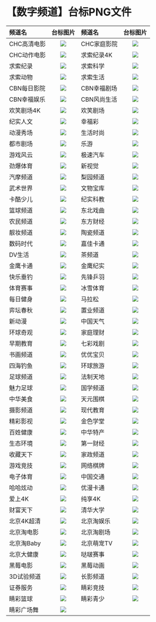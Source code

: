 # 【数字频道】台标PNG文件
|频道名|台标图片|频道名|台标图片|
|:---|:---:|:---|:---:|
|CHC高清电影|<img src="https://raw.githubusercontent.com/samkolau/TVLOGO/main/logo/DIG/CHC1.png">|CHC家庭影院|<img src="https://raw.githubusercontent.com/samkolau/TVLOGO/main/logo/DIG/CHC2.png">|
|CHC动作电影|<img src="https://raw.githubusercontent.com/samkolau/TVLOGO/main/logo/DIG/CHC3.png">|求索纪录4K|<img src="https://raw.githubusercontent.com/samkolau/TVLOGO/main/logo/DIG/Qiusuo5.png">|
|求索纪录|<img src="https://raw.githubusercontent.com/samkolau/TVLOGO/main/logo/DIG/Qiusuo1.png">|求索科学|<img src="https://raw.githubusercontent.com/samkolau/TVLOGO/main/logo/DIG/Qiusuo2.png">|
|求索动物|<img src="https://raw.githubusercontent.com/samkolau/TVLOGO/main/logo/DIG/Qiusuo3.png">|求索生活|<img src="https://raw.githubusercontent.com/samkolau/TVLOGO/main/logo/DIG/Qiusuo4.png">|
|CBN每日影院|<img src="https://raw.githubusercontent.com/samkolau/TVLOGO/main/logo/DIG/CBN1.png">|CBN幸福剧场|<img src="https://raw.githubusercontent.com/samkolau/TVLOGO/main/logo/DIG/CBN2.png">|
|CBN幸福娱乐|<img src="https://raw.githubusercontent.com/samkolau/TVLOGO/main/logo/DIG/CBN3.png">|CBN风尚生活|<img src="https://raw.githubusercontent.com/samkolau/TVLOGO/main/logo/DIG/CBN4.png">|
|欢笑剧场4K|<img src="https://raw.githubusercontent.com/samkolau/TVLOGO/main/logo/DIG/hxjc4k.png">|欢笑剧场|<img src="https://raw.githubusercontent.com/samkolau/TVLOGO/main/logo/DIG/hxjchd.png">|
|纪实人文|<img src="https://raw.githubusercontent.com/samkolau/TVLOGO/main/logo/DIG/jsrw.png">|幸福彩|<img src="https://raw.githubusercontent.com/samkolau/TVLOGO/main/logo/DIG/xfc.png">|
|动漫秀场|<img src="https://raw.githubusercontent.com/samkolau/TVLOGO/main/logo/DIG/dmxc.png">|生活时尚|<img src="https://raw.githubusercontent.com/samkolau/TVLOGO/main/logo/DIG/shss.png">|
|都市剧场|<img src="https://raw.githubusercontent.com/samkolau/TVLOGO/main/logo/DIG/dsjc.png">|乐游|<img src="https://raw.githubusercontent.com/samkolau/TVLOGO/main/logo/DIG/leyou.png">|
|游戏风云|<img src="https://raw.githubusercontent.com/samkolau/TVLOGO/main/logo/DIG/yxfy.png">|极速汽车|<img src="https://raw.githubusercontent.com/samkolau/TVLOGO/main/logo/DIG/jsqc.png">|
|劲爆体育|<img src="https://raw.githubusercontent.com/samkolau/TVLOGO/main/logo/DIG/jbty.png">|新视觉|<img src="https://raw.githubusercontent.com/samkolau/TVLOGO/main/logo/DIG/xsj.png">|
|汽摩频道|<img src="https://raw.githubusercontent.com/samkolau/TVLOGO/main/logo/DIG/qmpd.png">|梨园频道|<img src="https://raw.githubusercontent.com/samkolau/TVLOGO/main/logo/DIG/lypd.png">|
|武术世界|<img src="https://raw.githubusercontent.com/samkolau/TVLOGO/main/logo/DIG/wssj.png">|文物宝库|<img src="https://raw.githubusercontent.com/samkolau/TVLOGO/main/logo/DIG/wwbk.png">|
|卡酷少儿|<img src="https://raw.githubusercontent.com/samkolau/TVLOGO/main/logo/DIG/kakushaoer.png">|纪实科教|<img src="https://raw.githubusercontent.com/samkolau/TVLOGO/main/logo/DIG/jskj.png">|
|篮球频道|<img src="https://raw.githubusercontent.com/samkolau/TVLOGO/main/logo/DIG/lqpd.png">|东北戏曲|<img src="https://raw.githubusercontent.com/samkolau/TVLOGO/main/logo/DIG/dbxq.png">|
|农民频道|<img src="https://raw.githubusercontent.com/samkolau/TVLOGO/main/logo/DIG/nmpd.png">|东方财经|<img src="https://raw.githubusercontent.com/samkolau/TVLOGO/main/logo/DIG/dfcj.png">|
|靓妆频道|<img src="https://raw.githubusercontent.com/samkolau/TVLOGO/main/logo/DIG/liangzhuang.png">|陶瓷频道|<img src="https://raw.githubusercontent.com/samkolau/TVLOGO/main/logo/DIG/tcpd.png">|
|数码时代|<img src="https://raw.githubusercontent.com/samkolau/TVLOGO/main/logo/DIG/smsd.png">|嘉佳卡通|<img src="https://raw.githubusercontent.com/samkolau/TVLOGO/main/logo/DIG/jjkt.png">|
|DV生活|<img src="https://raw.githubusercontent.com/samkolau/TVLOGO/main/logo/DIG/dvsh.png">|茶频道|<img src="https://raw.githubusercontent.com/samkolau/TVLOGO/main/logo/DIG/chapd.png">|
|金鹰卡通|<img src="https://raw.githubusercontent.com/samkolau/TVLOGO/main/logo/DIG/jykt.png">|金鹰纪实|<img src="https://raw.githubusercontent.com/samkolau/TVLOGO/main/logo/DIG/jyjs.png">|
|快乐垂钓|<img src="https://raw.githubusercontent.com/samkolau/TVLOGO/main/logo/DIG/klcd.png">|先锋乒羽|<img src="https://raw.githubusercontent.com/samkolau/TVLOGO/main/logo/DIG/xfpy.png">|
|体育赛事|<img src="https://raw.githubusercontent.com/samkolau/TVLOGO/main/logo/DIG/tyss.png">|冰雪体育|<img src="https://raw.githubusercontent.com/samkolau/TVLOGO/main/logo/DIG/bxty.png">|
|每日健身|<img src="https://raw.githubusercontent.com/samkolau/TVLOGO/main/logo/DIG/mrjs.png">|马拉松|<img src="https://raw.githubusercontent.com/samkolau/TVLOGO/main/logo/DIG/malasong.png">|
|弈坛春秋|<img src="https://raw.githubusercontent.com/samkolau/TVLOGO/main/logo/DIG/ytcq.png">|置业频道|<img src="https://raw.githubusercontent.com/samkolau/TVLOGO/main/logo/DIG/zypd.png">|
|新动漫|<img src="https://raw.githubusercontent.com/samkolau/TVLOGO/main/logo/DIG/xindm.png">|中国天气|<img src="https://raw.githubusercontent.com/samkolau/TVLOGO/main/logo/DIG/zgtq.png">|
|环球奇观|<img src="https://raw.githubusercontent.com/samkolau/TVLOGO/main/logo/DIG/hyqg.png">|家庭理财|<img src="https://raw.githubusercontent.com/samkolau/TVLOGO/main/logo/DIG/jtlc.png">|
|早期教育|<img src="https://raw.githubusercontent.com/samkolau/TVLOGO/main/logo/DIG/zqjy.png">|七彩戏剧|<img src="https://raw.githubusercontent.com/samkolau/TVLOGO/main/logo/DIG/qcxj.png">|
|书画频道|<img src="https://raw.githubusercontent.com/samkolau/TVLOGO/main/logo/DIG/shpd.png">|优优宝贝|<img src="https://raw.githubusercontent.com/samkolau/TVLOGO/main/logo/DIG/yybb.png">|
|四海钓鱼|<img src="https://raw.githubusercontent.com/samkolau/TVLOGO/main/logo/DIG/shdy.png">|环球旅游|<img src="https://raw.githubusercontent.com/samkolau/TVLOGO/main/logo/DIG/hqly.png">|
|足球频道|<img src="https://raw.githubusercontent.com/samkolau/TVLOGO/main/logo/DIG/zqpd.png">|法制天地|<img src="https://raw.githubusercontent.com/samkolau/TVLOGO/main/logo/DIG/fztd.png">|
|魅力足球|<img src="https://raw.githubusercontent.com/samkolau/TVLOGO/main/logo/DIG/魅力足球.png">|国学频道|<img src="https://raw.githubusercontent.com/samkolau/TVLOGO/main/logo/DIG/gxpd.png">|
|中华美食|<img src="https://raw.githubusercontent.com/samkolau/TVLOGO/main/logo/DIG/zhms.png">|天元围棋|<img src="https://raw.githubusercontent.com/samkolau/TVLOGO/main/logo/DIG/tywq.png">|
|摄影频道|<img src="https://raw.githubusercontent.com/samkolau/TVLOGO/main/logo/DIG/sypd.png">|现代教育|<img src="https://raw.githubusercontent.com/samkolau/TVLOGO/main/logo/DIG/xdjy.png">|
|精彩影视|<img src="https://raw.githubusercontent.com/samkolau/TVLOGO/main/logo/DIG/jcys.png">|金色学堂|<img src="https://raw.githubusercontent.com/samkolau/TVLOGO/main/logo/DIG/jsxt.png">|
|百姓健康|<img src="https://raw.githubusercontent.com/samkolau/TVLOGO/main/logo/DIG/bxjk.png">|中华特产|<img src="https://raw.githubusercontent.com/samkolau/TVLOGO/main/logo/DIG/zhtc.png">|
|生态环境|<img src="https://raw.githubusercontent.com/samkolau/TVLOGO/main/logo/DIG/sthj.png">|第一财经|<img src="https://raw.githubusercontent.com/samkolau/TVLOGO/main/logo/DIG/dycj.png">|
|收藏天下|<img src="https://raw.githubusercontent.com/samkolau/TVLOGO/main/logo/DIG/sctx.png">|家政频道|<img src="https://raw.githubusercontent.com/samkolau/TVLOGO/main/logo/DIG/jzpd.png">|
|游戏竞技|<img src="https://raw.githubusercontent.com/samkolau/TVLOGO/main/logo/DIG/yxjj.png">|网络棋牌|<img src="https://raw.githubusercontent.com/samkolau/TVLOGO/main/logo/DIG/wlqp.png">|
|电子体育|<img src="https://raw.githubusercontent.com/samkolau/TVLOGO/main/logo/DIG/dzty.png">|中国交通|<img src="https://raw.githubusercontent.com/samkolau/TVLOGO/main/logo/DIG/zgjt.png">|
|哈哈炫动|<img src="https://raw.githubusercontent.com/samkolau/TVLOGO/main/logo/DIG/hhxd.png">|优漫卡通|<img src="https://raw.githubusercontent.com/samkolau/TVLOGO/main/logo/DIG/ymkt.png">|
|爱上4K|<img src="https://raw.githubusercontent.com/samkolau/TVLOGO/main/logo/DIG/ah4k.png">|纯享4K|<img src="https://raw.githubusercontent.com/samkolau/TVLOGO/main/logo/DIG/cx4k.png">|
|财富天下|<img src="https://raw.githubusercontent.com/samkolau/TVLOGO/main/logo/DIG/cftx.png">|清华大学|<img src="https://raw.githubusercontent.com/samkolau/TVLOGO/main/logo/DIG/qhdx.png">|
|北京4K超清|<img src="https://raw.githubusercontent.com/samkolau/TVLOGO/main/logo/DIG/bj4kcq.png">|北京淘娱乐|<img src="https://raw.githubusercontent.com/samkolau/TVLOGO/main/logo/DIG/bjtyl.png">|
|北京淘电影|<img src="https://raw.githubusercontent.com/samkolau/TVLOGO/main/logo/DIG/bjtdy.png">|北京淘剧场|<img src="https://raw.githubusercontent.com/samkolau/TVLOGO/main/logo/DIG/bjtjc.png">|
|北京淘Baby|<img src="https://raw.githubusercontent.com/samkolau/TVLOGO/main/logo/DIG/bjtbb.png">|北京萌宠TV|<img src="https://raw.githubusercontent.com/samkolau/TVLOGO/main/logo/DIG/bjmctv.png">|
|北京大健康|<img src="https://raw.githubusercontent.com/samkolau/TVLOGO/main/logo/DIG/bjdjk.png">|哒啵赛事|<img src="https://raw.githubusercontent.com/samkolau/TVLOGO/main/logo/DIG/dbss.png">|
|黑莓电影|<img src="https://raw.githubusercontent.com/samkolau/TVLOGO/main/logo/DIG/hmdy.png">|黑莓动画|<img src="https://raw.githubusercontent.com/samkolau/TVLOGO/main/logo/DIG/hmdh.png">|
|3D试验频道|<img src="https://raw.githubusercontent.com/samkolau/TVLOGO/main/logo/DIG/sz3dsypd.png">|长影频道|<img src="https://raw.githubusercontent.com/samkolau/TVLOGO/main/logo/DIG/cypd.png">|
|证券服务|<img src="https://raw.githubusercontent.com/samkolau/TVLOGO/main/logo/DIG/inbm.png">|睛彩竞技|<img src="https://raw.githubusercontent.com/samkolau/TVLOGO/main/logo/DIG/inbm.png">|
|睛彩篮球|<img src="https://raw.githubusercontent.com/samkolau/TVLOGO/main/logo/DIG/inbm.png">|睛彩青少|<img src="https://raw.githubusercontent.com/samkolau/TVLOGO/main/logo/DIG/inbm.png">|
|睛彩广场舞|<img src="https://raw.githubusercontent.com/samkolau/TVLOGO/main/logo/DIG/inbm.png">|





